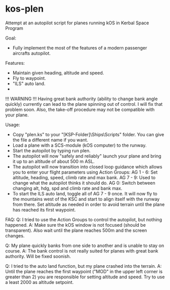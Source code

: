 kos-plen
========


Attempt at an autopilot script for planes running kOS in Kerbal Space Program


Goal:
  - Fully implement the most of the features of a modern passenger aircrafts autopilot.


Features:
  - Maintain given heading, altitude and speed.
  - Fly to waypoint.
  - "ILS" auto land.
  - 


!!! WARNING !!! 
Having great bank authority (ability to change bank angle quickly) currently can lead to the plane spinning out of control.
I will fix that problem soon.
Also, the take-off procedure may not be compatible with your plane.

Usage:
- Copy "plen.ks" to your "[KSP-Folder]\Ships\Scripts" folder. You can give the file a different name if you want.
- Load a plane with a SCS-module (kOS computer) to the runway.
- Start the autopilot by typing 
    run plen.
- The autopilot will now "safely and reliably" launch your plane and bring it up to an altitude of about 500 m ASL.
- The autopilot will now transition into closed loop guidance which allows you to enter your flight parameters using Action Groups:
    AG 1 - 6: Set altitude, heading, speed, climb rate and max bank.
    AG 7 - 9: Used to change what the autopilot thinks it should do.
    AG 0:     Switch between changing alt, hdg, spd and climb rate and bank max.
- To start the ILS auto land, toggle all of AG 7 - 9 once. It will now fly to the mountains west of the KSC and start to align itself with the runway from there. Set altitude as needed in order to avoid terrain until the plane has reached its first waypoint.


FAQ:
Q: I tried to use the Action Groups to control the autopilot, but nothing happened.
A: Make sure the kOS window is not focused (should be transparent). Also wait until the plane reaches 500m and the screen changes.

Q: My plane quickly banks from one side to another and is unable to stay on course.
A: The bank control is not really suited for planes with great bank authority. Will be fixed soonish.

Q: I tried to the auto land function, but my plane crashed into the terrain. 
A: Until the plane reaches the first waypoint ("MOD" in the upper left corner is greater than 2) you are responsible for setting altitude and speed. Try to use a least 2000 as altitude setpoint.
